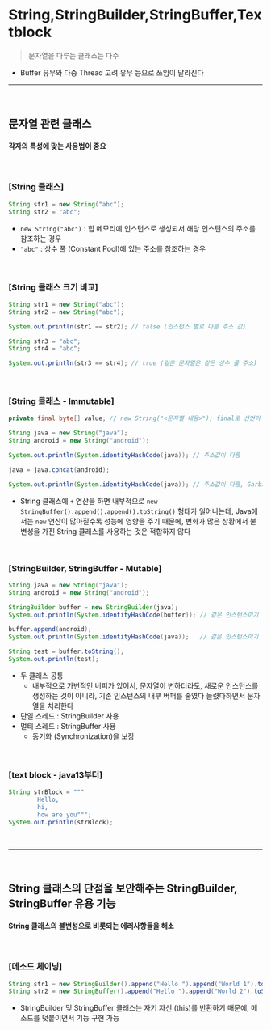 # String,StringBuilder,StringBuffer,Textblock
> 문자열을 다루는 클래스는 다수
* Buffer 유무와 다중 Thread 고려 유무 등으로 쓰임이 달라진다

<hr>
<br>

## 문자열 관련 클래스
#### 각자의 특성에 맞는 사용법이 중요

<br>

### [String 클래스]
```java
String str1 = new String("abc");
String str2 = "abc";
```
* ```new String("abc")``` : 힙 메모리에 인스턴스로 생성되서 해당 인스턴스의 주소를 참조하는 경우
* ```"abc"```             : 상수 풀 (Constant Pool)에 있는 주소를 참조하는 경우

<br>

### [String 클래스 크기 비교]
```java
String str1 = new String("abc");
String str2 = new String("abc");

System.out.println(str1 == str2); // false (인스턴스 별로 다른 주소 값)

String str3 = "abc";
String str4 = "abc";

System.out.println(str3 == str4); // true (같은 문자열은 같은 상수 풀 주소)
```

<br>

### [String 클래스 - Immutable]
```java
private final byte[] value; // new String("<문자열 내용>"); final로 선언이 되어있다 --> Immutable

String java = new String("java");
String android = new String("android");

System.out.println(System.identityHashCode(java)); // 주소값이 다름

java = java.concat(android);

System.out.println(System.identityHashCode(java)); // 주소값이 다름, Garbage Collector의 역할이 커진다
```
* String 클래스에 `+` 연산을 하면 내부적으로 `new StringBuffer().append().append().toString()` 형태가 일어나는데, Java에서는 `new` 연산이 많아질수록 성능에 영향을 주기 때문에, 변화가 많은 상황에서 불변성을 가진 String 클래스를 사용하는 것은 적합하지 않다

<br>

### [StringBuilder, StringBuffer - Mutable]
```java
String java = new String("java");
String android = new String("android");

StringBuilder buffer = new StringBuilder(java);
System.out.println(System.identityHashCode(buffer)); // 같은 인스턴스이기 때문에, 주소값이 같다

buffer.append(android);
System.out.println(System.identityHashCode(java));   // 같은 인스턴스이기 때문에, 주소값이 같다

String test = buffer.toString();
System.out.println(test);
```
* 두 클래스 공통
  * 내부적으로 가변적인 버퍼가 있어서, 문자열이 변하더라도, 새로운 인스턴스를 생성하는 것이 아니라, 기존 인스턴스의 내부 버퍼를 줄였다 늘렸다하면서 문자열을 처리한다
* 단일 스레드 : StringBuilder 사용
* 멀티 스레드 : StringBuffer 사용
  * 동기화 (Synchronization)을 보장

<br>

### [text block - java13부터]
```java
String strBlock = """
        Hello,
        hi,
        how are you""";
System.out.println(strBlock);
```

<br>
<hr>
<br>

## String 클래스의 단점을 보안해주는 StringBuilder, StringBuffer 유용 기능
#### String 클래스의 불변성으로 비롯되는 에러사항들을 해소

<br>

### [메소드 체이닝]
```java
String str1 = new StringBuilder().append("Hello ").append("World 1").toString();
String str2 = new StringBuffer().append("Hello ").append("World 2").toString();
```
* StringBuilder 및 StringBuffer 클래스는 자기 자신 (this)를 반환하기 때문에, 메소드를 덧붙이면서 기능 구현 가능

